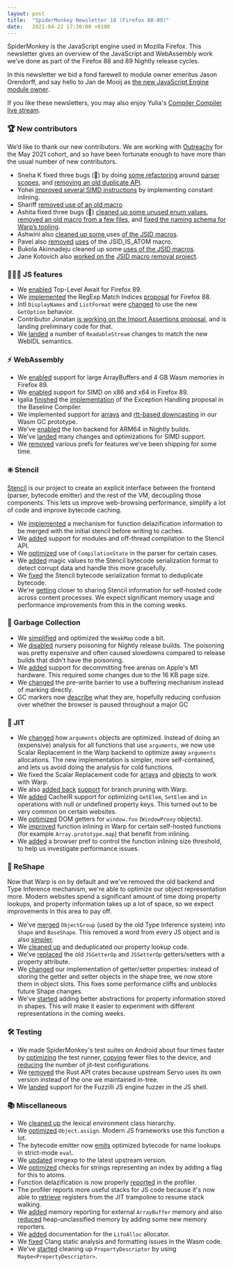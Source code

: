 ```yaml
---
layout: post
title:  "SpiderMonkey Newsletter 10 (Firefox 88-89)"
date:   2021-04-22 17:30:00 +0100
---
```

SpiderMonkey is the JavaScript engine used in Mozilla Firefox. This newsletter gives an overview of the JavaScript and WebAssembly work we’ve done as part of the Firefox 88 and 89 Nightly release cycles.

In this newsletter we bid a fond farewell to module owner emeritus Jason Orendorff, and say hello to Jan de Mooij as [the new JavaScript Engine module owner](https://groups.google.com/g/mozilla.dev.platform/c/EMCKV2_xRrY). 

If you like these newsletters, you may also enjoy Yulia's [Compiler Compiler live stream](https://developer.mozilla.com/events/compiler-compiler-yulia-startsev/).


### 🏆 New contributors

We’d like to thank our new contributors. We are working with [Outreachy](https://www.outreachy.org/) for the May 2021 cohort, and so have been fortunate enough to have more than the usual number of new contributors.



*   Sneha K fixed three bugs (🎉) by doing [some refactoring](https://bugzilla.mozilla.org/show_bug.cgi?id=1608927) around [parser scopes](https://bugzilla.mozilla.org/show_bug.cgi?id=1697538), and [removing an old duplicate API](https://bugzilla.mozilla.org/show_bug.cgi?id=1491055).
*   Yohei [improved several SIMD instructions](https://bugzilla.mozilla.org/show_bug.cgi?id=1693482) by implementing constant inlining.
*   Shariff [removed use of an old macro](https://bugzilla.mozilla.org/show_bug.cgi?id=1699273)
*   Ashita fixed three bugs (🎉) [cleaned up some unused enum values](https://bugzilla.mozilla.org/show_bug.cgi?id=1698105), [removed an old macro from a few files](https://bugzilla.mozilla.org/show_bug.cgi?id=1699276), and [fixed the naming schema for Warp’s tooling](https://bugzilla.mozilla.org/show_bug.cgi?id=1697644).
*   Ashwini also [cleaned up some ](https://bugzilla.mozilla.org/show_bug.cgi?id=1703597)uses [of the JSID macros](https://bugzilla.mozilla.org/show_bug.cgi?id=1703599). 
*   Pavel also [removed](https://bugzilla.mozilla.org/show_bug.cgi?id=1699279) [uses](https://bugzilla.mozilla.org/show_bug.cgi?id=1699275) of the JSID_IS_ATOM macro.
*   Bukola Akinnadeju cleaned up some [uses of the JSID macros](https://bugzilla.mozilla.org/show_bug.cgi?id=1703596). 
*   Jane Kotovich also [worked on the](https://bugzilla.mozilla.org/show_bug.cgi?id=1705198) [JSID macro removal project](https://bugzilla.mozilla.org/show_bug.cgi?id=1703598). 


### 👷🏽‍♀️ JS features



*   We [enabled](https://spidermonkey.dev/blog/2021/04/05/top-level-await-ships.html) Top-Level Await for Firefox 89.
*   We [implemented](https://bugzilla.mozilla.org/show_bug.cgi?id=1519483) the RegExp Match Indices [proposal](https://github.com/tc39/proposal-regexp-match-indices) for Firefox 88.
*   Intl `DisplayNames` and `ListFormat` were [changed](https://bugzilla.mozilla.org/show_bug.cgi?id=1696881) to use the new `GetOption` behavior.
*   Contributor Jonatan [is working on the Import Assertions proposal](https://bugzilla.mozilla.org/show_bug.cgi?id=1668330), and is landing preliminary code for that.
*   We [landed](https://bugzilla.mozilla.org/show_bug.cgi?id=1645093) a number of `ReadableStream` changes to match the new WebIDL semantics.


### ⚡ WebAssembly



*   We [enabled](https://bugzilla.mozilla.org/show_bug.cgi?id=1703505) support for large ArrayBuffers and 4 GB Wasm memories in Firefox 89.
*   We [enabled](https://bugzilla.mozilla.org/show_bug.cgi?id=1695585) support for SIMD on x86 and x64 in Firefox 89.
*   Igalia [finished](https://bugzilla.mozilla.org/show_bug.cgi?id=1335652) the [implementation](https://bugzilla.mozilla.org/show_bug.cgi?id=1690965) of the Exception Handling proposal in the Baseline Compiler.
*   We implemented support for [arrays](https://bugzilla.mozilla.org/show_bug.cgi?id=1670103) and [rtt-based downcasting](https://bugzilla.mozilla.org/show_bug.cgi?id=1670104) in our Wasm GC prototype.
*   We've [enabled](https://bugzilla.mozilla.org/show_bug.cgi?id=1686626) the Ion backend for ARM64 in Nightly builds.
*   We've [landed](https://bugzilla.mozilla.org/show_bug.cgi?id=1625130) many changes and optimizations for SIMD support.
*   We [removed](https://bugzilla.mozilla.org/show_bug.cgi?id=1677204) various prefs for features we've been shipping for some time.


### ❇️ Stencil

[Stencil](https://bugzilla.mozilla.org/show_bug.cgi?id=1601332) is our project to create an explicit interface between the frontend (parser, bytecode emitter) and the rest of the VM, decoupling those components. This lets us improve web-browsing performance, simplify a lot of code and improve bytecode caching.



*   We [implemented](https://bugzilla.mozilla.org/show_bug.cgi?id=1687095) a mechanism for function delazification information to be merged with the initial stencil before writing to caches.
*   We [added](https://bugzilla.mozilla.org/show_bug.cgi?id=1701305) support for modules and off-thread compilation to the Stencil API.
*   We [optimized](https://bugzilla.mozilla.org/show_bug.cgi?id=1692577) use of `CompilationState` in the parser for certain cases.
*   We [added](https://bugzilla.mozilla.org/show_bug.cgi?id=1693184) magic values to the Stencil bytecode serialization format to detect corrupt data and handle this more gracefully.
*   We [fixed](https://bugzilla.mozilla.org/show_bug.cgi?id=1704141) the Stencil bytecode serialization format to deduplicate bytecode. 
*   We're [getting](https://bugzilla.mozilla.org/show_bug.cgi?id=1458339) closer to sharing Stencil information for self-hosted code across content processes. We expect significant memory usage and performance improvements from this in the coming weeks.


### 🧹 Garbage Collection



*   We [simplified](https://bugzilla.mozilla.org/show_bug.cgi?id=1693792) and optimized the `WeakMap` code a bit.
*   We [disabled](https://bugzilla.mozilla.org/show_bug.cgi?id=1697479) nursery poisoning for Nightly release builds. The poisoning was pretty expensive and often caused slowdowns compared to release builds that didn't have the poisoning.
*   We [added](https://bugzilla.mozilla.org/show_bug.cgi?id=1660006) support for decommitting free arenas on Apple's M1 hardware. This required some changes due to the 16 KB page size.
*   We [changed](https://bugzilla.mozilla.org/show_bug.cgi?id=1694209) the pre-write barrier to use a buffering mechanism instead of marking directly.
*   GC markers now [describe](https://bugzilla.mozilla.org/show_bug.cgi?id=1698172) what they are, hopefully reducing confusion over whether the browser is paused throughout a major GC


### 🚀 JIT



*   We [changed](https://bugzilla.mozilla.org/show_bug.cgi?id=1688033) how `arguments` objects are optimized. Instead of doing an (expensive) analysis for all functions that use `arguments`, we now use Scalar Replacement in the Warp backend to optimize away `arguments` allocations. The new implementation is simpler, more self-contained, and lets us avoid doing the analysis for cold functions.
*   We fixed the Scalar Replacement code for [arrays](https://bugzilla.mozilla.org/show_bug.cgi?id=1650233) and [objects](https://bugzilla.mozilla.org/show_bug.cgi?id=1699851) to work with Warp.
*   We also [added back](https://bugzilla.mozilla.org/show_bug.cgi?id=1697696) [support](https://bugzilla.mozilla.org/show_bug.cgi?id=1702306) for branch pruning with Warp.
*   We [added](https://bugzilla.mozilla.org/show_bug.cgi?id=1695736) CacheIR support for optimizing `GetElem`, `SetElem` and `in` operations with null or undefined property keys. This turned out to be very common on certain websites.
*   We [optimized](https://bugzilla.mozilla.org/show_bug.cgi?id=1697803) DOM getters for `window.foo` (`WindowProxy` objects).
*   We [improved](https://bugzilla.mozilla.org/show_bug.cgi?id=1687025) function inlining in Warp for certain self-hosted functions (for example `Array.prototype.map`) that benefit from inlining.
*   We [added](https://bugzilla.mozilla.org/show_bug.cgi?id=1700771) a browser pref to control the function inlining size threshold, to help us investigate performance issues.


### 📐 ReShape

Now that Warp is on by default and we've removed the old backend and Type Inference mechanism, we're able to optimize our object representation more. Modern websites spend a significant amount of time doing property lookups, and property information takes up a lot of space, so we expect improvements in this area to pay off.



*   We've [merged](https://bugzilla.mozilla.org/show_bug.cgi?id=1689413) `ObjectGroup` (used by the old Type Inference system) into `Shape` and `BaseShape`. This removed a word from every JS object and is also [simpler](https://bugzilla.mozilla.org/show_bug.cgi?id=1696861).
*   We [cleaned up](https://bugzilla.mozilla.org/show_bug.cgi?id=1694044) and deduplicated our property lookup code.
*   We've [replaced](https://bugzilla.mozilla.org/show_bug.cgi?id=1404885) the old `JSGetterOp` and `JSSetterOp` getters/setters with a property attribute.
*   We [changed](https://bugzilla.mozilla.org/show_bug.cgi?id=1700052) our implementation of getter/setter properties: instead of storing the getter and setter objects in the shape tree, we now store them in object slots. This fixes some performance cliffs and unblocks future Shape changes.
*   We've [started](https://bugzilla.mozilla.org/show_bug.cgi?id=1704744) adding better abstractions for property information stored in shapes. This will make it easier to experiment with different representations in the coming weeks.


### 🛠 Testing



*   We made SpiderMonkey's test suites on Android about four times faster by [optimizing](https://bugzilla.mozilla.org/show_bug.cgi?id=1690570) the test runner, [copying](https://bugzilla.mozilla.org/show_bug.cgi?id=1692178) fewer files to the device, and [reducing](https://bugzilla.mozilla.org/show_bug.cgi?id=1692096) the number of jit-test configurations.
*   We [removed](https://bugzilla.mozilla.org/show_bug.cgi?id=1694318) the Rust API crates because upstream Servo uses its own version instead of the one we maintained in-tree.
*   We [landed](https://bugzilla.mozilla.org/show_bug.cgi?id=1689599) support for the Fuzzilli JS engine fuzzer in the JS shell.


### 📚 Miscellaneous



*   We [cleaned up](https://bugzilla.mozilla.org/show_bug.cgi?id=1688055) the lexical environment class hierarchy.
*   We [optimized](https://bugzilla.mozilla.org/show_bug.cgi?id=1696178) `Object.assign`. Modern JS frameworks use this function a lot.
*   The bytecode emitter now [emits](https://bugzilla.mozilla.org/show_bug.cgi?id=1697223) optimized bytecode for name lookups in strict-mode `eval`.
*   We [updated](https://bugzilla.mozilla.org/show_bug.cgi?id=1690142) irregexp to the latest upstream version.
*   We [optimized](https://bugzilla.mozilla.org/show_bug.cgi?id=1698791) checks for strings representing an index by adding a flag for this to atoms.
*   Function delazification is now properly [reported](https://bugzilla.mozilla.org/show_bug.cgi?id=1692130) in the profiler.
*   The profiler reports more useful stacks for JS code because it's now able to [retrieve](https://bugzilla.mozilla.org/show_bug.cgi?id=1700869) registers from the JIT trampoline to resume stack walking.
*   We [added](https://bugzilla.mozilla.org/show_bug.cgi?id=1689503) memory reporting for external `ArrayBuffer` memory and also [reduced](https://bugzilla.mozilla.org/show_bug.cgi?id=1704570) heap-unclassified memory by adding some new memory reporters.
*   We [added](https://bugzilla.mozilla.org/show_bug.cgi?id=1509094) documentation for the `LifoAlloc` allocator.
*   We [fixed](https://bugzilla.mozilla.org/show_bug.cgi?id=1698127) Clang static analysis and formatting issues in the Wasm code.
*   We've [started](https://bugzilla.mozilla.org/show_bug.cgi?id=1701904) cleaning up `PropertyDescriptor` by using `Maybe<PropertyDescriptor>`.
